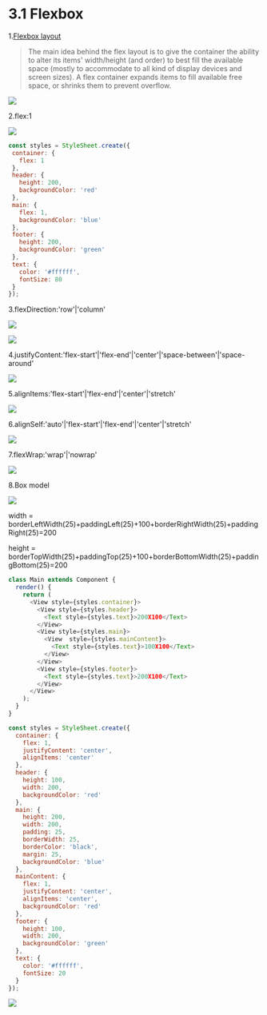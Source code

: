  # 3.1 Flexbox


1.[Flexbox layout](https://css-tricks.com/snippets/css/a-guide-to-flexbox/)
  >The main idea behind the flex layout is to give the container the ability to alter its items' width/height (and order) to best fill the available space (mostly to accommodate to all kind of display devices and screen sizes). A flex container expands items to fill available free space, or shrinks them to prevent overflow.


![](QQ20160705-15.png)


2.flex:1

![](QQ20160705-2.png)

 ```javascript
const styles = StyleSheet.create({
  container: {
    flex: 1
  },
  header: {
    height: 200,
    backgroundColor: 'red'
  },
  main: {
    flex: 1,
    backgroundColor: 'blue'
  },
  footer: {
    height: 200,
    backgroundColor: 'green'
  },
  text: {
    color: '#ffffff',
    fontSize: 80
  }
});
 ```
3.flexDirection:'row'|'column'

![](QQ20160705-7.png)

![](QQ20160705-8.png)


4.justifyContent:'flex-start'|'flex-end'|'center'|'space-between'|'space-around'

![](QQ20160705-10.png)

5.alignItems:'flex-start'|'flex-end'|'center'|'stretch'

![](QQ20160705-12.png)

6.alignSelf:'auto'|'flex-start'|'flex-end'|'center'|'stretch'

![](QQ20160705-13.png)

7.flexWrap:'wrap'|'nowrap'

![](QQ20160705-14.png)

8.Box model

![](QQ20160705-16.png)

width = borderLeftWidth(25)+paddingLeft(25)+100+borderRightWidth(25)+paddingRight(25)=200

height = borderTopWidth(25)+paddingTop(25)+100+borderBottomWidth(25)+paddingBottom(25)=200
```javascript
class Main extends Component {
  render() {
    return (
      <View style={styles.container}>
        <View style={styles.header}>
          <Text style={styles.text}>200X100</Text>
        </View>
        <View style={styles.main}>
          <View  style={styles.mainContent}>
            <Text style={styles.text}>100X100</Text>
          </View>
        </View>
        <View style={styles.footer}>
          <Text style={styles.text}>200X100</Text>
        </View>
      </View>
    );
  }
}

const styles = StyleSheet.create({
  container: {
    flex: 1,
    justifyContent: 'center',
    alignItems: 'center'
  },
  header: {
    height: 100,
    width: 200,
    backgroundColor: 'red'
  },
  main: {
    height: 200,
    width: 200,
    padding: 25,
    borderWidth: 25,
    borderColor: 'black',
    margin: 25,
    backgroundColor: 'blue'
  },
  mainContent: {
    flex: 1,
    justifyContent: 'center',
    alignItems: 'center',
    backgroundColor: 'red'
  },
  footer: {
    height: 100,
    width: 200,
    backgroundColor: 'green'
  },
  text: {
    color: '#ffffff',
    fontSize: 20
  }
});
```

![](QQ20160705-17.png)



